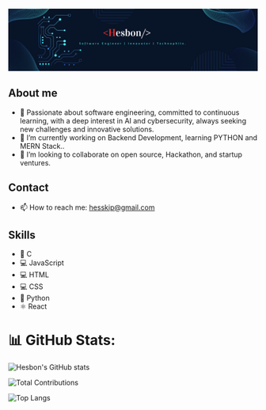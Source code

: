 ![Banner](https://github.com/Heshbon/Heshbon/blob/main/hes.png)

## About me
- 🌱 Passionate about software engineering, committed to continuous learning, with a deep interest in AI and cybersecurity, always seeking new challenges and innovative solutions.
- 🔭 I’m currently working on Backend Development, learning PYTHON and MERN Stack..
- 👯 I’m looking to collaborate on open source, Hackathon, and startup ventures.
  
## Contact
- 📫 How to reach me: hesskip@gmail.com
  
## Skills
- 🐪 C
- 💻 JavaScript
- 💻 HTML
- 💻 CSS
- 🐍 Python
- ⚛️ React

# 📊 GitHub Stats:
![Hesbon's GitHub stats](https://github-readme-stats.vercel.app/api?username=Heshbon&show_icons=true&theme=radical)

![Total Contributions](https://github-readme-streak-stats.herokuapp.com/?user=Heshbon&theme=radical)

![Top Langs](https://github-readme-stats.vercel.app/api/top-langs/?username=Heshbon&layout=compact&theme=radical)
